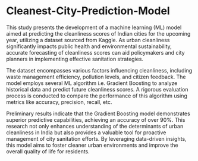 # Cleanest-City-Prediction-Model

This study presents the development of a machine learning (ML) model aimed at predicting the cleanliness scores of Indian cities for the upcoming year, utilizing a dataset sourced from Kaggle. As urban cleanliness significantly impacts public health and environmental sustainability, accurate forecasting of cleanliness scores can aid policymakers and city planners in implementing effective sanitation strategies.

The dataset encompasses various factors influencing cleanliness, including waste management efficiency, pollution levels, and citizen feedback. The model employs several ML algorithm i.e. Gradient Boosting to analyze historical data and predict future cleanliness scores. A rigorous evaluation process is conducted to compare the performance of this algorithm using metrics like accuracy, precision, recall, etc.

Preliminary results indicate that the Gradient Boosting model demonstrates superior predictive capabilities, achieving an accuracy of over 90%. This research not only enhances understanding of the determinants of urban cleanliness in India but also provides a valuable tool for proactive management of city sanitation efforts. By leveraging data-driven insights, this model aims to foster cleaner urban environments and improve the overall quality of life for residents.

